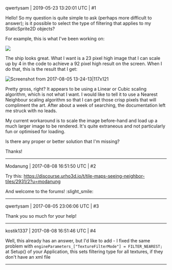 qwertysam | 2019-05-23 13:20:01 UTC | #1

Hello! So my question is quite simple to ask (perhaps more difficult to answer); is it possible to select the type of filtering that applies to my StaticSprite2D objects? 

For example, this is what I've been working on:

<img src='//cdck-file-uploads-global.s3.dualstack.us-west-2.amazonaws.com/standard17/uploads/urho3d/original/1X/eacf74b9b68a641575bf3993f98b190c49b1a701.png'>

The ship looks great. What I want is a 23 pixel high image that I can scale up by 4 in the code to achieve a 92 pixel high result on the screen. When I do that, this is the result that I get:

![Screenshot from 2017-08-05 13-24-13|117x121](upload://kI2Kgoohrrmz2X1DOFzzqJWder1.png)

Pretty gross, right? It appears to be using a Linear or Cubic scaling algorithm, which is not what I want. I would like to tell it to use a Nearest Neighbour scaling algorithm so that I can get those crisp pixels that will compliment the art. After about a week of searching, the documentation left me struck with no leads. 

My current workaround is to scale the image before-hand and load up a much larger image to be rendered. It's quite extraneous and not particularly fun or optimised for loading. 

Is there any proper or better solution that I'm missing?

Thanks!

-------------------------

Modanung | 2017-08-08 16:51:50 UTC | #2

Try this:
https://discourse.urho3d.io/t/tile-maps-seeing-neighbor-tiles/2931/2?u=modanung

And welcome to the forums! :slight_smile:

-------------------------

qwertysam | 2017-08-05 23:06:06 UTC | #3

Thank you so much for your help!

-------------------------

kostik1337 | 2017-08-08 16:51:46 UTC | #4

Well, this already has an answer, but I'd like to add - I fixed the same problem with
`engineParameters_["TextureFilterMode"] = FILTER_NEAREST;`
at Setup() of your Application, this sets filtering type for all textures, if they don't have an xml file

-------------------------

